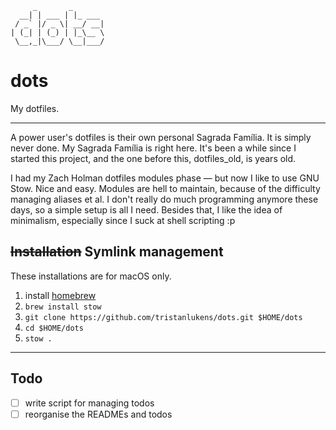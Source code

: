 ```figlet
     _       _
  __| | ___ | |_ ___
 / _` |/ _ \| __/ __|
| (_| | (_) | |_\__ \
 \__,_|\___/ \__|___/
```

# dots

My dotfiles.

---

A power user's dotfiles is their own personal Sagrada Família. It is simply never done. My Sagrada Família is right here. It's been a while since I started this project, and the one before this, dotfiles_old, is years old.

I had my Zach Holman dotfiles modules phase — but now I like to use GNU Stow. Nice and easy. Modules are hell to maintain, because of the difficulty managing aliases et al. I don't really do much programming anymore these days, so a simple setup is all I need. Besides that, I like the idea of minimalism, especially since I suck at shell scripting :p

## ~~Installation~~ Symlink management

These installations are for macOS only.

1. install [homebrew](https://brew.sh)
1. `brew install stow`
1. `git clone https://github.com/tristanlukens/dots.git $HOME/dots`
2. `cd $HOME/dots`
3. `stow .`

---

## Todo

- [ ] write script for managing todos
- [ ] reorganise the READMEs and todos
